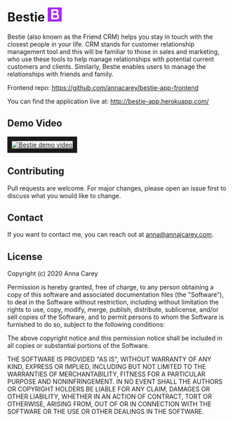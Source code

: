 # Bestie ![logo](https://github.com/annacarey/bestie-app-frontend/blob/master/images/icons/favicon-32x32.png?raw=true "logo")

Bestie (also known as the Friend CRM) helps you stay in touch with the closest people in your life. CRM stands for customer relationship management tool and this will be familiar to those in sales and marketing, who use these tools to help manage relationships with potential current customers and clients. Similarly, Bestie enables users to manage the relationships with friends and family.

Frontend repo: https://github.com/annacarey/bestie-app-frontend

You can find the application live at: http://bestie-app.herokuapp.com/

## Demo Video

<a href="http://www.youtube.com/watch?feature=player_embedded&v=DqGg3ela93s
" target="_blank"><img src="http://img.youtube.com/vi/DqGg3ela93s/0.jpg" 
alt="Bestie demo video" width="240" height="180" border="10" /></a>

## Contributing
Pull requests are welcome. For major changes, please open an issue first to discuss what you would like to change.

## Contact
If you want to contact me, you can reach out at anna@annajcarey.com.

## License

Copyright (c) 2020 Anna Carey

Permission is hereby granted, free of charge, to any person obtaining a copy
of this software and associated documentation files (the "Software"), to deal
in the Software without restriction, including without limitation the rights
to use, copy, modify, merge, publish, distribute, sublicense, and/or sell
copies of the Software, and to permit persons to whom the Software is
furnished to do so, subject to the following conditions:

The above copyright notice and this permission notice shall be included in all
copies or substantial portions of the Software.

THE SOFTWARE IS PROVIDED "AS IS", WITHOUT WARRANTY OF ANY KIND, EXPRESS OR
IMPLIED, INCLUDING BUT NOT LIMITED TO THE WARRANTIES OF MERCHANTABILITY,
FITNESS FOR A PARTICULAR PURPOSE AND NONINFRINGEMENT. IN NO EVENT SHALL THE
AUTHORS OR COPYRIGHT HOLDERS BE LIABLE FOR ANY CLAIM, DAMAGES OR OTHER
LIABILITY, WHETHER IN AN ACTION OF CONTRACT, TORT OR OTHERWISE, ARISING FROM,
OUT OF OR IN CONNECTION WITH THE SOFTWARE OR THE USE OR OTHER DEALINGS IN THE
SOFTWARE.
